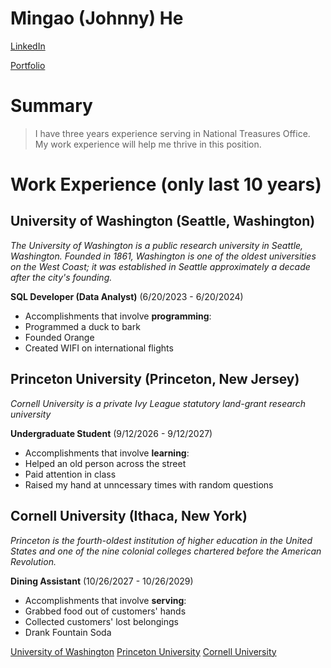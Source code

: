 # Mingao (Johnny) He


[LinkedIn](https://www.linkedin.com/in/mingao-h-7p/)

[Portfolio](https://dimentio233.github.io/JohnnyHePortfolio/)

# Summary

>I have three years experience serving in National Treasures Office. My work experience will help me thrive in this position.

# Work Experience (only last 10 years)

## University of Washington (Seattle, Washington)

*The University of Washington is a public research university in Seattle, Washington. Founded in 1861, Washington is one of the oldest universities on the West Coast; it was established in Seattle approximately a decade after the city's founding.*

**SQL Developer (Data Analyst)** (6/20/2023 - 6/20/2024)

- Accomplishments that involve **programming**:
- Programmed a duck to bark
- Founded Orange
- Created WIFI on international flights

## Princeton University (Princeton, New Jersey)

*Cornell University is a private Ivy League statutory land-grant research university*

**Undergraduate Student** (9/12/2026 - 9/12/2027)

- Accomplishments that involve **learning**:
- Helped an old person across the street
- Paid attention in class
- Raised my hand at unncessary times with random questions

## Cornell University (Ithaca, New York)

*Princeton is the fourth-oldest institution of higher education in the United States and one of the nine colonial colleges chartered before the American Revolution.*

**Dining Assistant** (10/26/2027 - 10/26/2029)

- Accomplishments that involve **serving**:
- Grabbed food out of customers' hands
- Collected customers' lost belongings
- Drank Fountain Soda


[University of Washington](https://www.washington.edu/)
[Princeton University](https://www.princeton.edu/)
[Cornell University](https://www.cornell.edu/)

